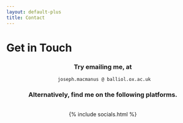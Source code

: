 ```yaml
---
layout: default-plus
title: Contact
---
```


# Get in Touch


<div style="text-align: center;">
<h3>Try emailing me, at</h3>

<code class="tag" id="email-tag"> joseph.macmanus @ balliol.ox.ac.uk </code>

<h3>Alternatively, find me on the following platforms.</h3>
<br>
{% include socials.html %}
</div>
